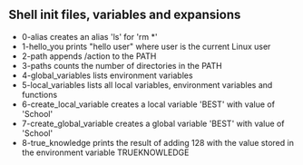 ## Shell init files, variables and expansions

- 0-alias creates an alias 'ls' for 'rm \*'
- 1-hello_you prints "hello user" where user is the current Linux user
- 2-path appends /action to the PATH
- 3-paths counts the number of directories in the PATH
- 4-global_variables lists environment variables
- 5-local_variables lists all local variables, environment variables and functions
- 6-create_local_variable creates a local variable 'BEST' with value of 'School'
- 7-create_global_variable creates a global variable 'BEST' with value of 'School'
- 8-true_knowledge prints the result of adding 128 with the value stored in the environment variable TRUEKNOWLEDGE
